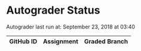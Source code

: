 # Autograder Status
Autograder last run at: September 23, 2018 at 03:40

| GitHub ID | Assignment | Graded Branch |
|-----------|------------|---------------|
